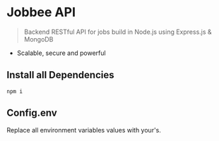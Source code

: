 # Jobbee API
>Backend RESTful API for jobs build in Node.js using Express.js & MongoDB
- Scalable, secure and powerful

## Install all Dependencies

```
npm i

```

## Config.env
Replace all environment variables values with your's.